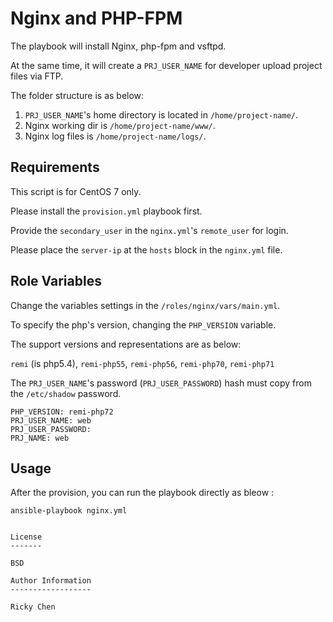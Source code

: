 Nginx and PHP-FPM
=========

The playbook will install Nginx, php-fpm and vsftpd.

At the same time, it will create a `PRJ_USER_NAME` for developer upload project files via FTP.

The folder structure is as below: 

1. `PRJ_USER_NAME`'s home directory is located in `/home/project-name/`.
2. Nginx working dir is `/home/project-name/www/`.
3. Nginx log files is `/home/project-name/logs/`.

Requirements
------------

This script is for CentOS 7 only.

Please install the `provision.yml` playbook first.

Provide the `secondary_user` in the `nginx.yml`'s  `remote_user` for login.

Please place the `server-ip` at the `hosts` block in the `nginx.yml` file.

Role Variables
--------------

Change the variables settings in the `/roles/nginx/vars/main.yml`.

To specify the php's version, changing the `PHP_VERSION` variable.

The support versions and representations are as below:
   
`remi` (is php5.4), `remi-php55`, `remi-php56`, `remi-php70`, `remi-php71`

The `PRJ_USER_NAME`'s password (`PRJ_USER_PASSWORD`) hash must copy from the `/etc/shadow` password.

    PHP_VERSION: remi-php72
    PRJ_USER_NAME: web
    PRJ_USER_PASSWORD: 
    PRJ_NAME: web


Usage
----------------

After the provision, you can run the playbook directly as bleow :

`ansible-playbook nginx.yml`
``````

License
-------

BSD

Author Information
------------------

Ricky Chen
